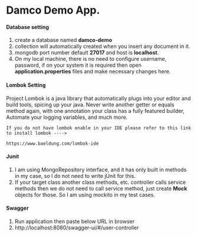 # Damco Demo App.

#### Database setting

1. create a database named **damco-demo**
2. collection will automatically created when you insert any document in it.
3. mongodb port number default **27017** and host is **localhost**.
4.  On my local machine, there is no need to configure username, password, if on your system it is required then open **application.properties** files  and make necessary changes here.



#### Lombok Setting

Project Lombok is a java library that automatically plugs into your editor and build tools, spicing up your java.
Never write another getter or equals method again, with one annotation your class has a fully featured builder, Automate your logging variables, and much more.

`If you do not have lombok enable in your IDE please refer to this link to install lombok ----> `

`https://www.baeldung.com/lombok-ide`



#### Junit

1. I am using MongoRepository interface, and  it has only built in methods in my case, so I do not need to write jUnit for this.
2. If your target class another class methods, etc. controller calls service methods then we do not need to call service method, just create **Mock** objects for those. So I am using mockito in my test cases.



#### Swagger

1. Run application then paste below URL in browser
2. http://localhost:8080/swagger-ui/#/user-controller

